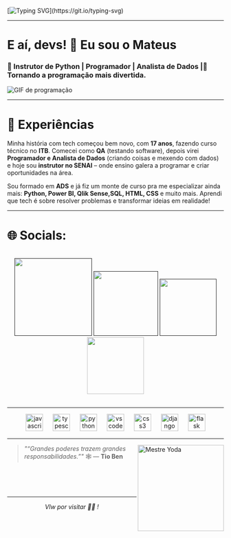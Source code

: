 [![Typing SVG](https://readme-typing-svg.herokuapp.com?font=Poppins&width=650&height=30&lines=print(+%22Olá+Garotos(as)!+de+programa,+bem+vindos+ao+Git+Hub%22+))](https://git.io/typing-svg)

  
---

# E aí, devs! 👋 Eu sou o Mateus

### 🐍 Instrutor de Python | Programador | Analista de Dados |🚀 Tornando a programação mais divertida.

![GIF de programação](https://media4.giphy.com/media/v1.Y2lkPTc5MGI3NjExdnZ2cmswZW16YmY4b25kM3VoamlhajliemM3NHA5dmx4bHlpanJlayZlcD12MV9pbnRlcm5hbF9naWZfYnlfaWQmY3Q9Zw/AIdGhVzDyXioKnLya7/giphy.gif)

---

# 🚀 Experiências

Minha história com tech começou bem novo, com  **17 anos**, fazendo curso técnico no  **ITB**. Comecei como  **QA**  (testando software), depois virei  **Programador e Analista de Dados**  (criando coisas e mexendo com dados) e hoje sou  **instrutor no SENAI**  – onde ensino galera a programar e criar oportunidades na área.

Sou formado em  **ADS**  e já fiz um monte de curso pra me especializar ainda mais:  **Python, Power BI, Qlik Sense,SQL, HTML, CSS**  e muito mais. Aprendi que tech é sobre resolver problemas e transformar ideias em realidade!



---

# 🌐 Socials:
<br>
 <div align="center">
    <a href="" target="_blank"><img src="https://img.shields.io/badge/-Instagram-%23E4405F?style=for-the-badge&logo=instagram&logoColor=white" width = "180" target="_blank"></a>
    <a href="" target="_blank"><img src="https://img.shields.io/badge/Discord-7289DA?style=for-the-badge&logo=discord&logoColor=white" width = "150" target="_blank"></a> 
    <a href = ""><img src="https://img.shields.io/badge/-Gmail-%23333?style=for-the-badge&logo=gmail&logoColor=white"  width = "132" target="_blank"></a>
    <a href="https://www.linkedin.com/in/mateus-de-sousa-810310236/" target="_blank"><img src="https://img.shields.io/badge/-LinkedIn-%230077B5?style=for-the-badge&logo=linkedin&logoColor=white" width = "132" target="_blank"></a> 
  </div>
<br>

 ---
 

<div align="center">
  <img src="https://cdn.jsdelivr.net/gh/devicons/devicon/icons/javascript/javascript-original.svg" height="40" alt="javascript logo"  />
  <img width="15" />
  <img src="https://cdn.jsdelivr.net/gh/devicons/devicon/icons/typescript/typescript-original.svg" height="40" alt="typescript logo"  />
  <img width="15" />
  <img src="https://cdn.jsdelivr.net/gh/devicons/devicon/icons/python/python-original.svg" height="40" alt="python logo"  />
  <img width="15" />
  <img src="https://cdn.jsdelivr.net/gh/devicons/devicon/icons/vscode/vscode-original.svg" height="40" alt="vscode logo"  />
  <img width="15" />
  <img src="https://cdn.jsdelivr.net/gh/devicons/devicon/icons/css3/css3-original.svg" height="40" alt="css3 logo"  />
  <img width="15" />
  <img src="https://skillicons.dev/icons?i=django" height="40" alt="django logo"  />
  <img width="15" />
  <img src="https://skillicons.dev/icons?i=flask" height="40" alt="flask logo"  />
</div>





---

<img align="right" src="https://media3.giphy.com/media/v1.Y2lkPTc5MGI3NjExZ3BlbGI4Njh3aTFuejM5ajN4Mnl4ems3MHJja2prd3NhZWhhMDRlaCZlcD12MV9pbnRlcm5hbF9naWZfYnlfaWQmY3Q9Zw/8zYunr3Hg8XPq/giphy.gif" width="200" alt="Mestre Yoda" />

> _"“Grandes poderes trazem grandes responsabilidades.”"_ 🕸️
> — **Tio Ben**

<br>
<br>
<br>

---


<p align="center"><i> Vlw por visitar 👨‍💻 ! </i></p>



</div>
